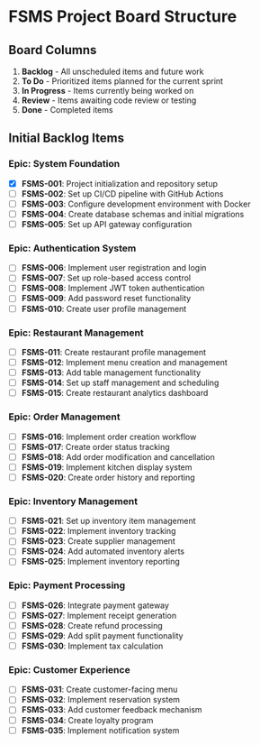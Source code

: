 # FSMS Project Board Structure

## Board Columns
1. **Backlog** - All unscheduled items and future work
2. **To Do** - Prioritized items planned for the current sprint
3. **In Progress** - Items currently being worked on
4. **Review** - Items awaiting code review or testing
5. **Done** - Completed items

## Initial Backlog Items

### Epic: System Foundation
- [x] **FSMS-001**: Project initialization and repository setup
- [ ] **FSMS-002**: Set up CI/CD pipeline with GitHub Actions
- [ ] **FSMS-003**: Configure development environment with Docker
- [ ] **FSMS-004**: Create database schemas and initial migrations
- [ ] **FSMS-005**: Set up API gateway configuration

### Epic: Authentication System
- [ ] **FSMS-006**: Implement user registration and login
- [ ] **FSMS-007**: Set up role-based access control
- [ ] **FSMS-008**: Implement JWT token authentication
- [ ] **FSMS-009**: Add password reset functionality
- [ ] **FSMS-010**: Create user profile management

### Epic: Restaurant Management
- [ ] **FSMS-011**: Create restaurant profile management
- [ ] **FSMS-012**: Implement menu creation and management
- [ ] **FSMS-013**: Add table management functionality
- [ ] **FSMS-014**: Set up staff management and scheduling
- [ ] **FSMS-015**: Create restaurant analytics dashboard

### Epic: Order Management
- [ ] **FSMS-016**: Implement order creation workflow
- [ ] **FSMS-017**: Create order status tracking
- [ ] **FSMS-018**: Add order modification and cancellation
- [ ] **FSMS-019**: Implement kitchen display system
- [ ] **FSMS-020**: Create order history and reporting

### Epic: Inventory Management
- [ ] **FSMS-021**: Set up inventory item management
- [ ] **FSMS-022**: Implement inventory tracking
- [ ] **FSMS-023**: Create supplier management
- [ ] **FSMS-024**: Add automated inventory alerts
- [ ] **FSMS-025**: Implement inventory reporting

### Epic: Payment Processing
- [ ] **FSMS-026**: Integrate payment gateway
- [ ] **FSMS-027**: Implement receipt generation
- [ ] **FSMS-028**: Create refund processing
- [ ] **FSMS-029**: Add split payment functionality
- [ ] **FSMS-030**: Implement tax calculation

### Epic: Customer Experience
- [ ] **FSMS-031**: Create customer-facing menu
- [ ] **FSMS-032**: Implement reservation system
- [ ] **FSMS-033**: Add customer feedback mechanism
- [ ] **FSMS-034**: Create loyalty program
- [ ] **FSMS-035**: Implement notification system
